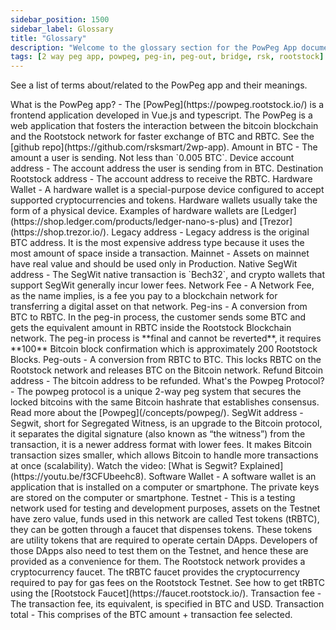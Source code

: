 ```yaml
---
sidebar_position: 1500
sidebar_label: Glossary
title: "Glossary"
description: "Welcome to the glossary section for the PowPeg App documentation."
tags: [2 way peg app, powpeg, peg-in, peg-out, bridge, rsk, rootstock]
---
```


See a list of terms about/related to the PowPeg app and their meanings.

<Accordion>
  <Accordion.Item eventKey="0">
    <Accordion.Header as="h3">What is the PowPeg app?</Accordion.Header>
    <Accordion.Body>
       - The [PowPeg](https://powpeg.rootstock.io/) is a frontend application developed in Vue.js and typescript. The PowPeg is a web application that fosters the interaction between the bitcoin blockchain and the Rootstock network for faster exchange of BTC and RBTC. See the [github repo](https://github.com/rsksmart/2wp-app).
    </Accordion.Body>
  </Accordion.Item>
  <Accordion.Item eventKey="1">
    <Accordion.Header as="h3">Amount in BTC</Accordion.Header>
    <Accordion.Body>
      - The amount a user is sending. Not less than `0.005 BTC`.
    </Accordion.Body>
  </Accordion.Item>
  <Accordion.Item eventKey="2">
    <Accordion.Header as="h3">Device account address</Accordion.Header>
    <Accordion.Body>
      - The account address the user is sending from in BTC.
    </Accordion.Body>
  </Accordion.Item>
  <Accordion.Item eventKey="3">
    <Accordion.Header as="h3">Destination Rootstock address</Accordion.Header>
    <Accordion.Body>
      - The account address to receive the RBTC.
    </Accordion.Body>
  </Accordion.Item>
  <Accordion.Item eventKey="4">
    <Accordion.Header as="h3">Hardware Wallet</Accordion.Header>
    <Accordion.Body>
      - A hardware wallet is a special-purpose device configured to accept supported cryptocurrencies and tokens. Hardware wallets usually take the form of a physical device. Examples of hardware wallets are [Ledger](https://shop.ledger.com/products/ledger-nano-s-plus) and [Trezor](https://shop.trezor.io/).
    </Accordion.Body>
  </Accordion.Item>
  <Accordion.Item eventKey="5">
    <Accordion.Header as="h3">Legacy address</Accordion.Header>
    <Accordion.Body>
      - Legacy address is the original BTC address. It is the most expensive address type because it uses the most amount of space inside a transaction.
    </Accordion.Body>
  </Accordion.Item>
  <Accordion.Item eventKey="6">
    <Accordion.Header as="h3">Mainnet</Accordion.Header>
    <Accordion.Body>
      - Assets on mainnet have real value and should be used only in Production.
    </Accordion.Body>
  </Accordion.Item>
  <Accordion.Item eventKey="7">
    <Accordion.Header as="h3">Native SegWit address</Accordion.Header>
    <Accordion.Body>
      - The SegWit native transaction is `Bech32`, and crypto wallets that support SegWit generally incur lower fees.
    </Accordion.Body>
  </Accordion.Item>
  <Accordion.Item eventKey="8">
    <Accordion.Header as="h3">Network Fee</Accordion.Header>
    <Accordion.Body>
      - A Network Fee, as the name implies, is a fee you pay to a blockchain network for transferring a digital asset on that network.
    </Accordion.Body>
  </Accordion.Item>
  <Accordion.Item eventKey="9">
    <Accordion.Header as="h3">Peg-ins</Accordion.Header>
    <Accordion.Body>
      - A conversion from BTC to RBTC. In the peg-in process, the customer sends some BTC and gets the equivalent amount in RBTC inside the Rootstock Blockchain network. The peg-in process is **final and cannot be reverted**, it requires **100** Bitcoin block confirmation which is approximately 200 Rootstock Blocks.
    </Accordion.Body>
  </Accordion.Item>
  <Accordion.Item eventKey="10">
    <Accordion.Header as="h3">Peg-outs</Accordion.Header>
    <Accordion.Body>
      - A conversion from RBTC to BTC. This locks RBTC on the Rootstock network and releases BTC on the Bitcoin network. 
    </Accordion.Body>
  </Accordion.Item>
  <Accordion.Item eventKey="11">
    <Accordion.Header as="h3">Refund Bitcoin address</Accordion.Header>
    <Accordion.Body>
      - The bitcoin address to be refunded.
    </Accordion.Body>
  </Accordion.Item>
  <Accordion.Item eventKey="12">
    <Accordion.Header as="h3">What's the Powpeg Protocol?</Accordion.Header>
    <Accordion.Body>
      - The powpeg protocol is a unique 2-way peg system that secures the locked bitcoins with the same Bitcoin hashrate that establishes consensus. Read more about the [Powpeg](/concepts/powpeg/).
    </Accordion.Body>
  </Accordion.Item>
  <Accordion.Item eventKey="13">
    <Accordion.Header as="h3">SegWit address</Accordion.Header>
    <Accordion.Body>
      - Segwit, short for Segregated Witness, is an upgrade to the Bitcoin protocol, it separates the digital signature (also known as “the witness”) from the transaction, it is a newer address format with lower fees. It makes Bitcoin transaction sizes smaller, which allows Bitcoin to handle more transactions at once (scalability). Watch the video: [What is Segwit? Explained](https://youtu.be/f3CFUbeehc8).
    </Accordion.Body>
  </Accordion.Item>
  <Accordion.Item eventKey="14">
    <Accordion.Header as="h3">Software Wallet</Accordion.Header>
    <Accordion.Body>
      - A software wallet is an application that is installed on a computer or smartphone. The private keys are stored on the computer or smartphone.
    </Accordion.Body>
  </Accordion.Item>
  <Accordion.Item eventKey="15">
    <Accordion.Header as="h3">Testnet</Accordion.Header>
    <Accordion.Body>
      - This is a testing network used for testing and development purposes, assets on the Testnet have zero value, funds used in this network are called Test tokens (tRBTC), they can be gotten through a faucet that dispenses tokens. These tokens are utility tokens that are required to operate certain DApps. Developers of those DApps also need to test them on the Testnet, and hence these are provided as a convenience for them. The Rootstock network provides a cryptocurrency faucet. The tRBTC faucet provides the cryptocurrency required to pay for gas fees on the Rootstock Testnet. See how to get tRBTC using the [Rootstock Faucet](https://faucet.rootstock.io/).
    </Accordion.Body>
  </Accordion.Item>
  <Accordion.Item eventKey="16">
    <Accordion.Header as="h3">Transaction fee</Accordion.Header>
    <Accordion.Body>
      - The transaction fee, its equivalent, is specified in BTC and USD.
    </Accordion.Body>
  </Accordion.Item>
   <Accordion.Item eventKey="17">
    <Accordion.Header as="h3">Transaction total</Accordion.Header>
    <Accordion.Body>
      - This comprises of the BTC amount + transaction fee selected.
    </Accordion.Body>
  </Accordion.Item>
</Accordion>